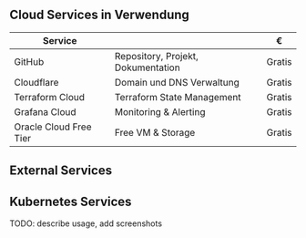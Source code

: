 ## Cloud Services in Verwendung

| Service                |                                    | €      |
| ---------------------- | ---------------------------------- | ------ |
| GitHub                 | Repository, Projekt, Dokumentation | Gratis |
| Cloudflare             | Domain und DNS Verwaltung          | Gratis |
| Terraform Cloud        | Terraform State Management         | Gratis |
| Grafana Cloud          | Monitoring & Alerting              | Gratis |
| Oracle Cloud Free Tier | Free VM & Storage                  | Gratis |

## External Services

## Kubernetes Services
TODO: describe usage, add screenshots
